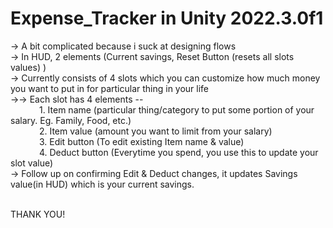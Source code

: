 # Expense_Tracker in Unity 2022.3.0f1

-> A bit complicated because i suck at designing flows <br>
-> In HUD, 2 elements (Current savings, Reset Button (resets all slots values) )<br>
-> Currently consists of 4 slots which you can customize how much money you want to put in for particular thing in your life<br>
->-> Each slot has 4 elements --<br>
 &emsp;&emsp;&emsp;                 1. Item name (particular thing/category to put some portion of your salary. Eg. Family, Food, etc.)<br>
 &emsp;&emsp;&emsp;                 2. Item value (amount you want to limit from your salary)<br>
 &emsp;&emsp;&emsp;                 3. Edit button (To edit existing Item name & value)<br>
 &emsp;&emsp;&emsp;                 4. Deduct button (Everytime you spend, you use this to update your slot value)<br>
-> Follow up on confirming Edit & Deduct changes, it updates Savings value(in HUD) which is your current savings.<br><br>

THANK YOU!
